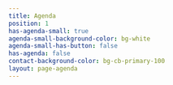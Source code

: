 ```yaml
---
title: Agenda
position: 1
has-agenda-small: true
agenda-small-background-color: bg-white
agenda-small-has-button: false
has-agenda: false
contact-background-color: bg-cb-primary-100
layout: page-agenda
---
```


